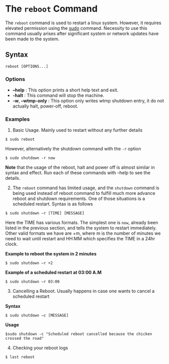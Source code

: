 # The `reboot` Command

The `reboot` command is used to restart a linux system. However, it requires elevated permission using the [sudo](https://github.com/bobbyiliev/101-linux-commands/blob/main/ebook/en/content/051-the-sudo-command.md) command. Necessity to use this command usually arises after significant system or network updates have been made to the system.

## Syntax
```
reboot [OPTIONS...]
```

### Options
- **–help** : This option prints a short help text and exit.
- **-halt** : This command will stop the machine.
- **-w**, **–wtmp-only** : This option only writes wtmp shutdown entry, it do not actually halt, power-off, reboot.

### Examples
1. Basic Usage. Mainly used to restart without any further details
```
$ sudo reboot
```
However, alternatively the shutdown command with the `-r` option
```
$ sudo shutdown -r now
```

**Note** that the usage of the reboot, halt and power off is almost similar in syntax and effect. Run each of these commands with –help to see the details.

2. The `reboot` command has limited usage, and the `shutdown` command is being used instead of reboot command to fulfill much more advance reboot and shutdown requirements. One of those situations is a scheduled restart. Syntax is as follows
```
$ sudo shutdown –r [TIME] [MESSAGE]
```
Here the TIME has various formats. The simplest one is `now`, already been listed in the previous section, and tells the system to restart immediately. Other valid formats we have are +m, where m is the number of minutes we need to wait until restart and HH:MM which specifies the TIME in a 24hr clock.

**Example to reboot the system in 2 minutes**
```
$ sudo shutdown –r +2
```

**Example of a scheduled restart at 03:00 A.M**
```
$ sudo shutdown –r 03:00
```
3. Cancelling a Reboot. Usually happens in case one wants to cancel a scheduled restart

**Syntax**
```
$ sudo shutdown –c [MESSAGE]
```
**Usage**
```
$sudo shutdown -c "Scheduled reboot cancelled because the chicken crossed the road"
```

4. Checking your reboot logs
```
$ last reboot
```
